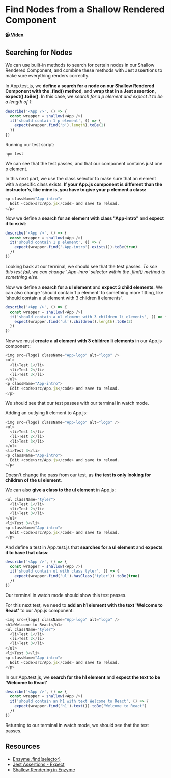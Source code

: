 # Find Nodes from a Shallow Rendered Component

**[📹 Video](https://egghead.io/lessons/react-find-nodes-from-a-shallow-rendered-component)**

## Searching for Nodes
We can use built-in methods to search for certain nodes in our Shallow Rendered Component, and combine these methods with Jest assertions to make sure everything renders correctly.

In App.test.js, we **define a search for a node on our Shallow Rendered Component with the .find() method**, and **wrap that in a Jest assertion, expect().toBe()**. In this case, we *search for a p element and expect it to be a length of 1*:
```js
describe('<App />', () => {
  const wrapper = shallow(<App />)
  it('should contain 1 p element', () => {
    expect(wrapper.find('p').length).toBe(1)
  })
})
```

Running our test script:
```
npm test
```
We can see that the test passes, and that our component contains just one p element.

In this next part, we use the class selector to make sure that an element with a specific class exists. **If your App.js component is different than the instructor's, like mine is, you have to give your p element a class:**
```js
<p className="App-intro">
  Edit <code>src/App.js</code> and save to reload.
</p>
```
Now we define a **search for an element with class "App-intro"** and **expect it to exist**:
```js
describe('<App />', () => {
  const wrapper = shallow(<App />)
  it('should contain 1 p element', () => {
    expect(wrapper.find('.App-intro').exists()).toBe(true)
  })
})
```
Looking back at our terminal, we should see that the test passes. *To see this test fail, we can change '.App-intro' selector within the .find() method to something else*.

Now we define a **search for a ul element** and **expect 3 child elements**. We can also change 'should contain 1 p element' to something more fitting, like 'should contain a ul element with 3 children li elements'.
```js
describe('<App />', () => {
  const wrapper = shallow(<App />)
  it('should contain a ul element with 3 children li elements', () => {
    expect(wrapper.find('ul').children().length).toBe(3)
  })
})
```
Now we must **create a ul element with 3 children li elements** in our App.js component:
```js
<img src={logo} className="App-logo" alt="logo" />
<ul>
  <li>Test 1</li>
  <li>Test 2</li>
  <li>Test 3</li>
</ul>
<p className="App-intro">
  Edit <code>src/App.js</code> and save to reload.
</p>
```
We should see that our test passes with our terminal in watch mode.

Adding an outlying li element to App.js:
```js
<img src={logo} className="App-logo" alt="logo" />
<ul>
  <li>Test 1</li>
  <li>Test 2</li>
  <li>Test 3</li>
</ul>
<li>Test 3</li>
<p className="App-intro">
  Edit <code>src/App.js</code> and save to reload.
</p>
```
Doesn't change the pass from our test, as **the test is only looking for children of the ul element**.

We can also **give a class to the ul element** in App.js:
```js
<ul className="tyler">
  <li>Test 1</li>
  <li>Test 2</li>
  <li>Test 3</li>
</ul>
<li>Test 3</li>
<p className="App-intro">
  Edit <code>src/App.js</code> and save to reload.
</p>
```
And define a test in App.test.js that **searches for a ul element** and **expects it to have that class**:
```js
describe('<App />', () => {
  const wrapper = shallow(<App />)
  it('should contain ul with class tyler', () => {
    expect(wrapper.find('ul').hasClass('tyler')).toBe(true)
  })
})
```
Our terminal in watch mode should show this test passes.

For this next test, we need to **add an h1 element with the text 'Welcome to React'** to our App.js component:
```js
<img src={logo} className="App-logo" alt="logo" />
<h1>Welcome to React</h1>
<ul className="tyler">
  <li>Test 1</li>
  <li>Test 2</li>
  <li>Test 3</li>
</ul>
<li>Test 3</li>
<p className="App-intro">
  Edit <code>src/App.js</code> and save to reload.
</p>
```
In our App.test.js, we **search for the h1 element** and **expect the text to be 'Welcome to React'**
```js
describe('<App />', () => {
  const wrapper = shallow(<App />)
  it('should contain an h1 with text Welcome to React', () => {
    expect(wrapper.find('h1').text()).toBe('Welcome to React')
  })
})
```
Returning to our terminal in watch mode, we should see that the test passes.
## Resources
- [Enzyme .find(selector)](https://enzymejs.github.io/enzyme/docs/api/ReactWrapper/find.html)
- [Jest Assertions - Expect](https://jestjs.io/docs/en/expect)
- [Shallow Rendering in Enzyme](https://enzymejs.github.io/enzyme/docs/api/shallow.html)
